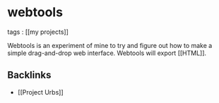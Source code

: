 # webtools

tags
: [[my projects]]

Webtools is an experiment of mine to try and figure out how to make a simple drag-and-drop web interface. Webtools will export [[HTML]].


## Backlinks

-   [[Project Urbs]]
